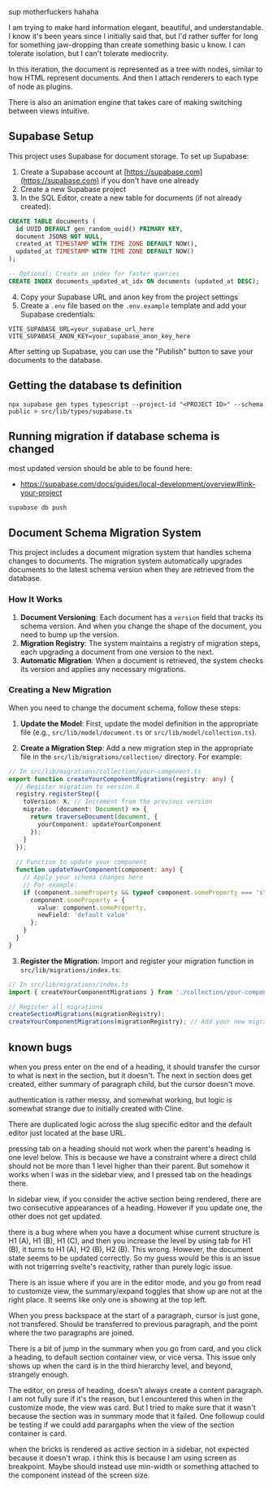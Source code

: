 sup motherfuckers hahaha

I am trying to make hard information elegant, beautiful, and understandable. I know it's been years since I initially said that, but I'd rather suffer for long for something jaw-dropping than create something basic u know. I can tolerate isolation, but I can't tolerate mediocrity.

In this iteration, the document is represented as a tree with nodes, similar to how HTML represent documents. And then I attach renderers to each type of node as plugins.

There is also an animation engine that takes care of making switching between views intuitive.

## Supabase Setup

This project uses Supabase for document storage. To set up Supabase:

1. Create a Supabase account at [https://supabase.com](https://supabase.com) if you don't have one already
2. Create a new Supabase project
3. In the SQL Editor, create a new table for documents (if not already created):

```sql
CREATE TABLE documents (
  id UUID DEFAULT gen_random_uuid() PRIMARY KEY,
  document JSONB NOT NULL,
  created_at TIMESTAMP WITH TIME ZONE DEFAULT NOW(),
  updated_at TIMESTAMP WITH TIME ZONE DEFAULT NOW()
);

-- Optional: Create an index for faster queries
CREATE INDEX documents_updated_at_idx ON documents (updated_at DESC);
```

4. Copy your Supabase URL and anon key from the project settings
5. Create a `.env` file based on the `.env.example` template and add your Supabase credentials:

```
VITE_SUPABASE_URL=your_supabase_url_here
VITE_SUPABASE_ANON_KEY=your_supabase_anon_key_here
```

After setting up Supabase, you can use the "Publish" button to save your documents to the database.

## Getting the database ts definition

```
npx supabase gen types typescript --project-id "<PROJECT ID>" --schema public > src/lib/types/supabase.ts
```

## Running migration if database schema is changed

most updated version should be able to be found here: 
- https://supabase.com/docs/guides/local-development/overview#link-your-project

```
supabase db push
```

## Document Schema Migration System

This project includes a document migration system that handles schema changes to documents. The migration system automatically upgrades documents to the latest schema version when they are retrieved from the database.

### How It Works

1. **Document Versioning**: Each document has a `version` field that tracks its schema version. And when you change the shape of the document, you need to bump up the version.
2. **Migration Registry**: The system maintains a registry of migration steps, each upgrading a document from one version to the next.
3. **Automatic Migration**: When a document is retrieved, the system checks its version and applies any necessary migrations.

### Creating a New Migration

When you need to change the document schema, follow these steps:

1. **Update the Model**: First, update the model definition in the appropriate file (e.g., `src/lib/model/document.ts` or `src/lib/model/collection.ts`).

2. **Create a Migration Step**: Add a new migration step in the appropriate file in the `src/lib/migrations/collection/` directory. For example:

```typescript
// In src/lib/migrations/collection/your-component.ts
export function createYourComponentMigrations(registry: any) {
  // Register migration to version X
  registry.registerStep({
    toVersion: X, // Increment from the previous version
    migrate: (document: Document) => {
      return traverseDocument(document, {
        yourComponent: updateYourComponent
      });
    }
  });
  
  // Function to update your component
  function updateYourComponent(component: any) {
    // Apply your schema changes here
    // For example:
    if (component.someProperty && typeof component.someProperty === 'string') {
      component.someProperty = {
        value: component.someProperty,
        newField: 'default value'
      };
    }
  }
}
```

3. **Register the Migration**: Import and register your migration function in `src/lib/migrations/index.ts`:

```typescript
// In src/lib/migrations/index.ts
import { createYourComponentMigrations } from './collection/your-component';

// Register all migrations
createSectionMigrations(migrationRegistry);
createYourComponentMigrations(migrationRegistry); // Add your new migration
```
## known bugs

when you press enter on the end of a heading, it should transfer the cursor to what is next in the section, but it doesn't. The next in section does get created, either summary of paragraph child, but the cursor doesn't move.

authentication is rather messy, and somewhat working, but logic is somewhat strange due to initially created with Cline.

There are duplicated logic across the slug specific editor and the default editor just located at the base URL.

pressing tab on a heading should not work when the parent's heading is one level below. This is because we have a constraint where a direct child should not be more than 1 level higher than their parent. But somehow it works when I was in the sidebar view, and I pressed tab on the headings there.

In sidebar view, if you consider the active section being rendered, there are two consecutive appearances of  a heading. However if you update one, the other does not get updated.

there is a bug where when you have a document whise current structure is H1 (A), H1 (B), H1 (C), and then you increase the level by using tab for H1 (B), it turns to H1 (A), H2 (B), H2 (B). This wrong. However, the document state seems to be updated correctly. So my guess would be this is an issue with not trigerring svelte's reactivity, rather than purely logic issue.

There is an issue where if you are in the editor mode, and you go from read to customize view, the summary/expand toggles that show up are not at the right place. It seems like only one is showing at the top left.

When you press backspace at the start of a paragraph, cursor is just gone, not transfered. Should be transferred to previous paragraph, and the point where the two paragraphs are joined.

There is a bit of jump in the summary when you go from card, and you click a heading, to default section container view, or vice versa. This issue only shows up when the card is in the third hierarchy level, and beyond, strangely enough.

The editor, on press of heading, doesn't always create a content paragraph. I am not fully sure if it's the reason, but I encountered this when in the customize mode, the view was card. But I tried to make sure that it wasn't because the section was in summary mode that it failed. One followup could be testing if we could add parargaphs when the view of the section container is card.


when the bricks is rendered as active section in a sidebar, not expected because it doesn't wrap. i think this is because I am using screen as breakpoint. Maybe should instead use min-width or something attached to the component instead of the screen size.
